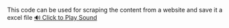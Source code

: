 This code can be used for scraping the content from a website and save it a excel file
[🔊 Click to Play Sound](https://www.myinstants.com/media/sounds/anime-scared-girl.mp3)
